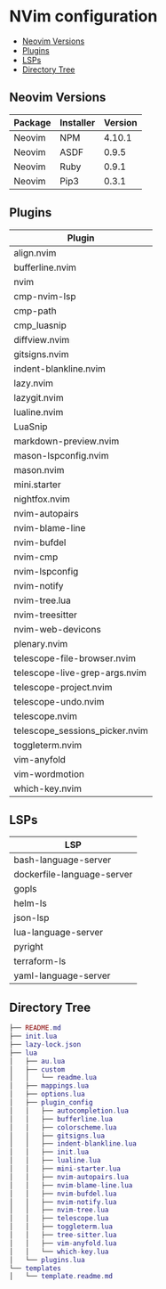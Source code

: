 # NVim configuration

- [Neovim Versions](#neovim-versions)
- [Plugins](#plugins)
- [LSPs](#lsps)
- [Directory Tree](#directory-tree)

## Neovim Versions

| Package | Installer | Version |
|--------|--------|--------|
| Neovim | NPM | 4.10.1 |
| Neovim | ASDF | 0.9.5 |
| Neovim | Ruby | 0.9.1 |
| Neovim | Pip3 | 0.3.1 |

## Plugins

| Plugin |
|--------|
| align.nvim |
| bufferline.nvim |
| nvim |
| cmp-nvim-lsp |
| cmp-path |
| cmp_luasnip |
| diffview.nvim |
| gitsigns.nvim |
| indent-blankline.nvim |
| lazy.nvim |
| lazygit.nvim |
| lualine.nvim |
| LuaSnip |
| markdown-preview.nvim |
| mason-lspconfig.nvim |
| mason.nvim |
| mini.starter |
| nightfox.nvim |
| nvim-autopairs |
| nvim-blame-line |
| nvim-bufdel |
| nvim-cmp |
| nvim-lspconfig |
| nvim-notify |
| nvim-tree.lua |
| nvim-treesitter |
| nvim-web-devicons |
| plenary.nvim |
| telescope-file-browser.nvim |
| telescope-live-grep-args.nvim |
| telescope-project.nvim |
| telescope-undo.nvim |
| telescope.nvim |
| telescope_sessions_picker.nvim |
| toggleterm.nvim |
| vim-anyfold |
| vim-wordmotion |
| which-key.nvim |

## LSPs

| LSP |
|--------|
| bash-language-server |
| dockerfile-language-server |
| gopls |
| helm-ls |
| json-lsp |
| lua-language-server |
| pyright |
| terraform-ls |
| yaml-language-server |

## Directory Tree

```lua
├── README.md
├── init.lua
├── lazy-lock.json
├── lua
│   ├── au.lua
│   ├── custom
│   │   └── readme.lua
│   ├── mappings.lua
│   ├── options.lua
│   ├── plugin_config
│   │   ├── autocompletion.lua
│   │   ├── bufferline.lua
│   │   ├── colorscheme.lua
│   │   ├── gitsigns.lua
│   │   ├── indent-blankline.lua
│   │   ├── init.lua
│   │   ├── lualine.lua
│   │   ├── mini-starter.lua
│   │   ├── nvim-autopairs.lua
│   │   ├── nvim-blame-line.lua
│   │   ├── nvim-bufdel.lua
│   │   ├── nvim-notify.lua
│   │   ├── nvim-tree.lua
│   │   ├── telescope.lua
│   │   ├── toggleterm.lua
│   │   ├── tree-sitter.lua
│   │   ├── vim-anyfold.lua
│   │   └── which-key.lua
│   └── plugins.lua
└── templates
│   └── template.readme.md
```
